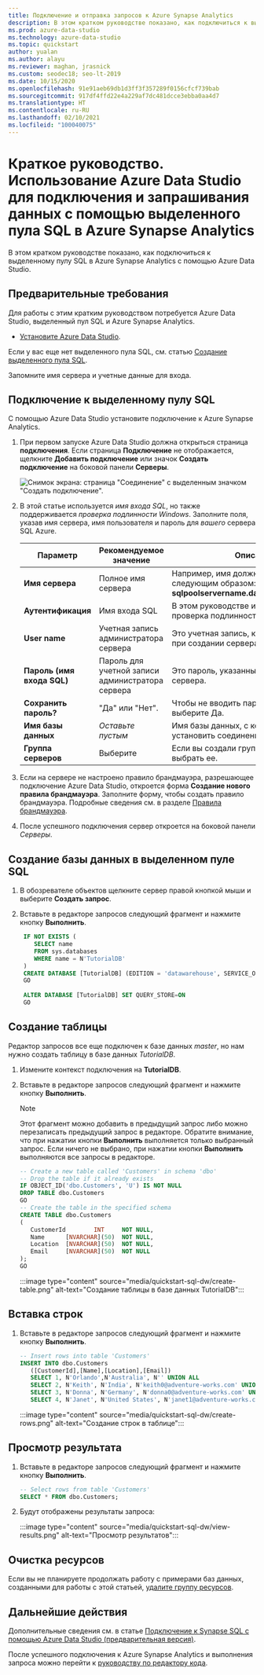 ```yaml
---
title: Подключение и отправка запросов к Azure Synapse Analytics
description: В этом кратком руководстве показано, как подключиться к выделенному пулу SQL в Azure Synapse Analytics с помощью Azure Data Studio.
ms.prod: azure-data-studio
ms.technology: azure-data-studio
ms.topic: quickstart
author: yualan
ms.author: alayu
ms.reviewer: maghan, jrasnick
ms.custom: seodec18; seo-lt-2019
ms.date: 10/15/2020
ms.openlocfilehash: 91e91aeb69db1d3ff3f357289f0156cfcf739bab
ms.sourcegitcommit: 917df4ffd22e4a229af7dc481dcce3ebba0aa4d7
ms.translationtype: HT
ms.contentlocale: ru-RU
ms.lasthandoff: 02/10/2021
ms.locfileid: "100040075"
---
```

# <a name="quickstart-use-azure-data-studio-to-connect-and-query-data-using-a-dedicated-sql-pool-in-azure-synapse-analytics"></a>Краткое руководство. Использование Azure Data Studio для подключения и запрашивания данных с помощью выделенного пула SQL в Azure Synapse Analytics

В этом кратком руководстве показано, как подключиться к выделенному пулу SQL в Azure Synapse Analytics с помощью Azure Data Studio.

## <a name="prerequisites"></a>Предварительные требования
Для работы с этим кратким руководством потребуется Azure Data Studio, выделенный пул SQL и Azure Synapse Analytics.

- [Установите Azure Data Studio](./download-azure-data-studio.md).

Если у вас еще нет выделенного пула SQL, см. статью [Создание выделенного пула SQL](/azure/sql-data-warehouse/sql-data-warehouse-get-started-provision).

Запомните имя сервера и учетные данные для входа.


## <a name="connect-to-your-dedicated-sql-pool"></a>Подключение к выделенному пулу SQL

С помощью Azure Data Studio установите подключение к Azure Synapse Analytics.

1. При первом запуске Azure Data Studio должна открыться страница **подключения**. Если страница **Подключение** не отображается, щелкните **Добавить подключение** или значок **Создать подключение** на боковой панели **Серверы**.
   
   ![Снимок экрана: страница "Соединение" с выделенным значком "Создать подключение".](media/quickstart-sql-dw/new-connection-icon.png)

2. В этой статье используется *имя входа SQL*, но также поддерживается *проверка подлинности Windows*. Заполните поля, указав имя сервера, имя пользователя и пароль для *вашего* сервера SQL Azure.

   |   Параметр    | Рекомендуемое значение | Описание |
   |--------------|-----------------|-------------| 
   | **Имя сервера** | Полное имя сервера | Например, имя должно выглядеть следующим образом: **sqlpoolservername.database.windows.net**. |
   | **Аутентификация** | Имя входа SQL| В этом руководстве используется проверка подлинности SQL. |
   | **User name** | Учетная запись администратора сервера | Это учетная запись, которая была указана при создании сервера. |
   | **Пароль (имя входа SQL)** | Пароль для учетной записи администратора сервера | Это пароль, указанный при создании сервера. |
   | **Сохранить пароль?** | "Да" или "Нет". | Чтобы не вводить пароль каждый раз, выберите Да. |
   | **Имя базы данных** | *Оставьте пустым* | Имя базы данных, с которой необходимо установить соединение. |
   | **Группа серверов** | Выберите <Default> | Если вы создали группу серверов, можно выбрать ее. | 

3. Если на сервере не настроено правило брандмауэра, разрешающее подключение Azure Data Studio, откроется форма **Создание нового правила брандмауэра**. Заполните форму, чтобы создать правило брандмауэра. Подробные сведения см. в разделе [Правила брандмауэра](/azure/sql-database/sql-database-firewall-configure).

4. После успешного подключения сервер откроется на боковой панели *Серверы*.

## <a name="create-a-database-in-your-dedicated-sql-pool"></a>Создание базы данных в выделенном пуле SQL

1. В обозревателе объектов щелкните сервер правой кнопкой мыши и выберите **Создать запрос**.

2. Вставьте в редакторе запросов следующий фрагмент и нажмите кнопку **Выполнить**.

   ```sql
    IF NOT EXISTS (
       SELECT name
       FROM sys.databases
       WHERE name = N'TutorialDB'
    )
    CREATE DATABASE [TutorialDB] (EDITION = 'datawarehouse', SERVICE_OBJECTIVE='DW100');
    GO  
    
    ALTER DATABASE [TutorialDB] SET QUERY_STORE=ON
    GO
   ```

## <a name="create-a-table"></a>Создание таблицы

Редактор запросов все еще подключен к базе данных *master*, но нам нужно создать таблицу в базе данных *TutorialDB*. 

1. Измените контекст подключения на **TutorialDB**.

2. Вставьте в редакторе запросов следующий фрагмент и нажмите кнопку **Выполнить**.

   > [!NOTE]
   > Этот фрагмент можно добавить в предыдущий запрос либо можно перезаписать предыдущий запрос в редакторе. Обратите внимание, что при нажатии кнопки **Выполнить** выполняется только выбранный запрос. Если ничего не выбрано, при нажатии кнопки **Выполнить** выполняются все запросы в редакторе.

   ```sql
   -- Create a new table called 'Customers' in schema 'dbo'
   -- Drop the table if it already exists
   IF OBJECT_ID('dbo.Customers', 'U') IS NOT NULL
   DROP TABLE dbo.Customers
   GO
   -- Create the table in the specified schema
   CREATE TABLE dbo.Customers
   (
      CustomerId        INT     NOT NULL,
      Name      [NVARCHAR](50)  NOT NULL,
      Location  [NVARCHAR](50)  NOT NULL,
      Email     [NVARCHAR](50)  NOT NULL
   );
   GO
   ```

    :::image type="content" source="media/quickstart-sql-dw/create-table.png" alt-text="Создание таблицы в базе данных TutorialDB":::


## <a name="insert-rows"></a>Вставка строк

1. Вставьте в редакторе запросов следующий фрагмент и нажмите кнопку **Выполнить**.

   ```sql
   -- Insert rows into table 'Customers'
   INSERT INTO dbo.Customers
      ([CustomerId],[Name],[Location],[Email])
      SELECT 1, N'Orlando',N'Australia', N'' UNION ALL
      SELECT 2, N'Keith', N'India', N'keith0@adventure-works.com' UNION ALL
      SELECT 3, N'Donna', N'Germany', N'donna0@adventure-works.com' UNION ALL
      SELECT 4, N'Janet', N'United States', N'janet1@adventure-works.com'
   ```

    :::image type="content" source="media/quickstart-sql-dw/create-rows.png" alt-text="Создание строк в таблице":::

## <a name="view-the-result"></a>Просмотр результата

1. Вставьте в редакторе запросов следующий фрагмент и нажмите кнопку **Выполнить**.

   ```sql
   -- Select rows from table 'Customers'
   SELECT * FROM dbo.Customers;
   ```

2. Будут отображены результаты запроса:

    :::image type="content" source="media/quickstart-sql-dw/view-results.png" alt-text="Просмотр результатов":::


## <a name="clean-up-resources"></a>Очистка ресурсов

Если вы не планируете продолжать работу с примерами баз данных, созданными для работы с этой статьей, [удалите группу ресурсов](/azure/synapse-analytics/sql-data-warehouse/create-data-warehouse-portal#clean-up-resources).

## <a name="next-steps"></a>Дальнейшие действия
Дополнительные сведения см. в статье [Подключение к Synapse SQL с помощью Azure Data Studio (предварительная версия)](/azure/synapse-analytics/sql/get-started-azure-data-studio).

После успешного подключения к Azure Synapse Analytics и выполнения запроса можно перейти к [руководству по редактору кода](tutorial-sql-editor.md).